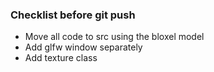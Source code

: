 ### Checklist before git push

- Move all code to src using the bloxel model
- Add glfw window separately
- Add texture class
